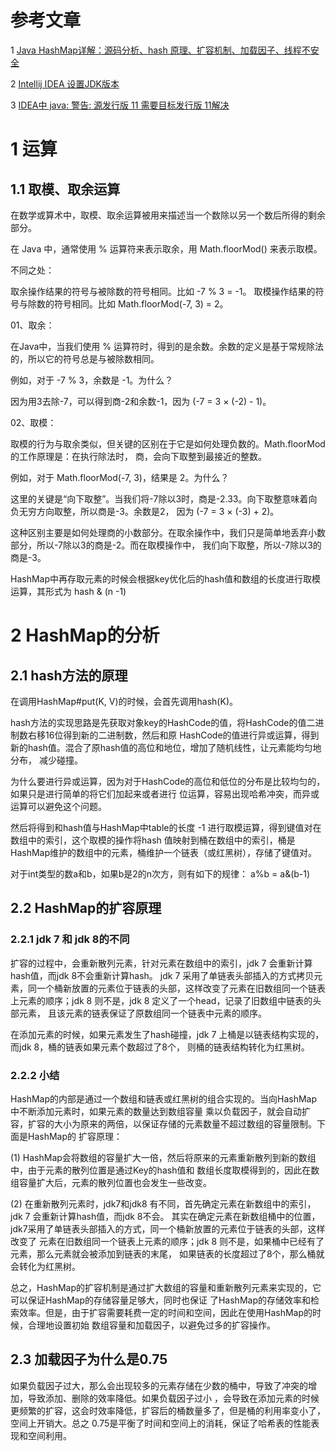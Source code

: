# 参考文章
1 [Java HashMap详解：源码分析、hash 原理、扩容机制、加载因子、线程不安全](https://javabetter.cn/collection/hashmap.html)

2 [Intellij IDEA 设置JDK版本](https://www.cnblogs.com/east7/p/13337630.html)

3 [IDEA中 java: 警告: 源发行版 11 需要目标发行版 11解决](https://blog.csdn.net/weixin_53573372/article/details/118875386)
# 1 运算
## 1.1 取模、取余运算
在数学或算术中，取模、取余运算被用来描述当一个数除以另一个数后所得的剩余部分。

在 Java 中，通常使用 % 运算符来表示取余，用 Math.floorMod() 来表示取模。

不同之处：

取余操作结果的符号与被除数的符号相同。比如 -7 % 3 = -1。
取模操作结果的符号与除数的符号相同。比如 Math.floorMod(-7, 3) = 2。

01、取余：

在Java中，当我们使用 % 运算符时，得到的是余数。余数的定义是基于常规除法的，所以它的符号总是与被除数相同。

例如，对于 -7 % 3，余数是 -1。为什么？

因为用3去除-7，可以得到商-2和余数-1，因为 (-7 = 3 × (-2) - 1)。

02、取模：

取模的行为与取余类似，但关键的区别在于它是如何处理负数的。Math.floorMod 的工作原理是：在执行除法时，
商，会向下取整到最接近的整数。

例如，对于 Math.floorMod(-7, 3)，结果是 2。为什么？

这里的关键是“向下取整”。当我们将-7除以3时，商是-2.33。向下取整意味着向负无穷方向取整，所以商是-3。余数是2，
因为 (-7 = 3 × (-3) + 2)。

这种区别主要是如何处理商的小数部分。在取余操作中，我们只是简单地丢弃小数部分，所以-7除以3的商是-2。而在取模操作中，
我们向下取整，所以-7除以3的商是-3。

HashMap中再存取元素的时候会根据key优化后的hash值和数组的长度进行取模运算，其形式为 hash & (n -1)

# 2 HashMap的分析
## 2.1 hash方法的原理
在调用HashMap#put(K, V)的时候，会首先调用hash(K)。

hash方法的实现思路是先获取对象key的HashCode的值，将HashCode的值二进制数右移16位得到新的二进制数，然后和原
HashCode的值进行异或运算，得到新的hash值。混合了原hash值的高位和地位，增加了随机线性，让元素能均匀地分布，
减少碰撞。

为什么要进行异或运算，因为对于HashCode的高位和低位的分布是比较均匀的，如果只是进行简单的将它们加起来或者进行
位运算，容易出现哈希冲突，而异或运算可以避免这个问题。

然后将得到和hash值与HashMap中table的长度 -1 进行取模运算，得到键值对在数组中的索引，这个取模的操作将hash
值映射到桶在数组中的索引，桶是HashMap维护的数组中的元素，桶维护一个链表（或红黑树），存储了键值对。

对于int类型的数a和b，如果b是2的n次方，则有如下的规律：
a%b = a&(b-1)
## 2.2 HashMap的扩容原理
### 2.2.1 jdk 7 和 jdk 8的不同
扩容的过程中，会重新散列元素，针对元素在数组中的索引，jdk 7 会重新计算hash值，而jdk 8不会重新计算hash。
jdk 7 采用了单链表头部插入的方式拷贝元素，同一个桶新放置的元素位于链表的头部，这样改变了元素在旧数组同一个链表
上元素的顺序；jdk 8 则不是，jdk 8 定义了一个head，记录了旧数组中链表的头部元素，
且该元素的链表保证了原数组同一个链表中元素的顺序。

在添加元素的时候，如果元素发生了hash碰撞，jdk 7 上桶是以链表结构实现的，而jdk 8，桶的链表如果元素个数超过了8个，
则桶的链表结构转化为红黑树。

### 2.2.2 小结
HashMap的内部是通过一个数组和链表或红黑树的组合实现的。当向HashMap中不断添加元素时，如果元素的数量达到数组容量
乘以负载因子，就会自动扩容，扩容的大小为原来的两倍，以保证存储的元素数量不超过数组的容量限制。下面是HashMap的
扩容原理：
    
(1) HashMap会将数组的容量扩大一倍，然后将原来的元素重新散列到新的数组中，由于元素的散列位置是通过Key的hash值和
数组长度取模得到的，因此在数组容量扩大后，元素的散列位置也会发生一些改变。

(2) 在重新散列元素时，jdk7和jdk8 有不同，首先确定元素在新数组中的索引，jdk 7 会重新计算hash值，而jdk 8不会。
其实在确定元素在新数组桶中的位置，jdk7采用了单链表头部插入的方式，同一个桶新放置的元素位于链表的头部，这样改变了
元素在旧数组同一个链表上元素的顺序；jdk 8 则不是，如果桶中已经有了元素，那么元素就会被添加到链表的末尾，
如果链表的长度超过了8个，那么桶就会转化为红黑树。

总之，HashMap的扩容机制是通过扩大数组的容量和重新散列元素来实现的，它可以保证HashMap的存储容量足够大，同时也保证
了HashMap的存储效率和检索效率。但是，由于扩容需要耗费一定的时间和空间，因此在使用HashMap的时候，合理地设置初始
数组容量和加载因子，以避免过多的扩容操作。

## 2.3 加载因子为什么是0.75
如果负载因子过大，那么会出现较多的元素存储在少数的桶中，导致了冲突的增加，导致添加、删除的效率降低。如果负载因子过小
，会导致在添加元素的时候更频繁的扩容，这会时效率降低，扩容后的桶数量多了，但是桶的利用率变小了，空间上开销大。总之
0.75是平衡了时间和空间上的消耗，保证了哈希表的性能表现和空间利用。